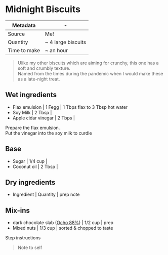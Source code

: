 # Midnight Biscuits

Metadata| -
---|---
Source | Me!
Quantity | ~ 4 large biscuits
Time to make | ~ an hour

> Ulike my other biscuits which are aiming for crunchy, this one has a soft and crumbly texture. \
> Named from the times during the pandemic when I would make these as a late-night treat.



## Wet ingredients
- Flax emulsion | 1 Fegg | 1 Tbps flax to 3 Tbsp hot water
- Soy Milk | 2 Tbsp |
- Apple cidar vinegar | 2 Tbps |

Prepare the flax emulsion. \
Put the vinegar into the soy milk to curdle

## Base
- Sugar | 1/4 cup |
- Coconut oil | 2 Tbsp |


## Dry ingredients
- Ingredient | Quantity | prep note

## Mix-ins
- dark chocolate slab ([Ocho 88%](https://ocho.co.nz/collections/95g-bars/products/88-cacao-png)) | 1/2 cup | prep 
- Mixed nuts | 1/3 cup | sorted & chopped to taste

Step instructions

> Note to self
